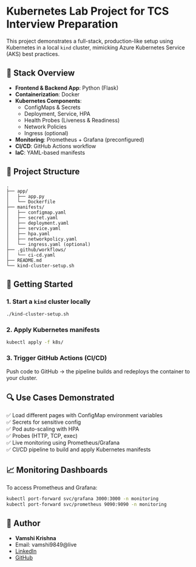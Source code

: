 # Kubernetes Lab Project for TCS Interview Preparation

This project demonstrates a full-stack, production-like setup using Kubernetes in a local `kind` cluster, mimicking Azure Kubernetes Service (AKS) best practices.

## 🔧 Stack Overview

- **Frontend & Backend App**: Python (Flask)
- **Containerization**: Docker
- **Kubernetes Components**:
  - ConfigMaps & Secrets
  - Deployment, Service, HPA
  - Health Probes (Liveness & Readiness)
  - Network Policies
  - Ingress (optional)
- **Monitoring**: Prometheus + Grafana (preconfigured)
- **CI/CD**: GitHub Actions workflow
- **IaC**: YAML-based manifests

## 📁 Project Structure

```
.
├── app/
│   ├── app.py
│   └── Dockerfile
├── manifests/
│   ├── configmap.yaml
│   ├── secret.yaml
│   ├── deployment.yaml
│   ├── service.yaml
│   ├── hpa.yaml
│   ├── networkpolicy.yaml
│   └── ingress.yaml (optional)
├── .github/workflows/
│   └── ci-cd.yaml
├── README.md
└── kind-cluster-setup.sh
```

## 🚀 Getting Started

### 1. Start a `kind` cluster locally

```bash
./kind-cluster-setup.sh
```

### 2. Apply Kubernetes manifests

```bash
kubectl apply -f k8s/
```

### 3. Trigger GitHub Actions (CI/CD)

Push code to GitHub → the pipeline builds and redeploys the container to your cluster.

## 🔍 Use Cases Demonstrated

✅ Load different pages with ConfigMap environment variables  
✅ Secrets for sensitive config  
✅ Pod auto-scaling with HPA  
✅ Probes (HTTP, TCP, exec)  
✅ Live monitoring using Prometheus/Grafana  
✅ CI/CD pipeline to build and apply Kubernetes manifests  

## 📈 Monitoring Dashboards

To access Prometheus and Grafana:

```bash
kubectl port-forward svc/grafana 3000:3000 -n monitoring
kubectl port-forward svc/prometheus 9090:9090 -n monitoring
```

## 📌 Author

- **Vamshi Krishna**
- Email: vamshi9849@live
- [LinkedIn](https://www.linkedin.com/in/vamshi7/)
- [GitHub](https://github.com/vamshii7)
